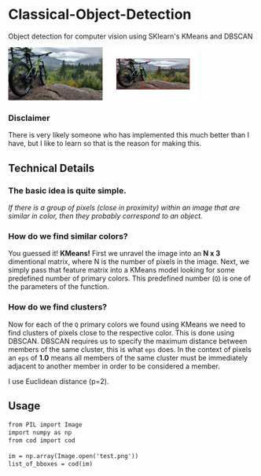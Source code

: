 # Classical-Object-Detection
Object detection for computer vision using SKlearn's KMeans and DBSCAN

<img src='Examples/test.png' width=192px height=108px>
<img src='Examples/output.png' width=192px height=108px>

### Disclaimer
There is very likely someone who has implemented this much better than I have, but I like to learn so that is the reason for making this.

## Technical Details

### The basic idea is quite simple. 
_If there is a group of pixels (close in proximity) within an image that are similar in color, then they probably correspond to an object._

### How do we find similar colors?

You guessed it! __KMeans!__ First we unravel the image into an __N x 3__ dimentional matrix, where N is the number of pixels in the image. Next, we simply pass that feature matrix into a KMeans model looking for some predefined number of primary colors. This predefined number (`Q`) is one of the parameters of the function.

### How do we find clusters?

Now for each of the `Q` primary colors we found using KMeans we need to find clusters of pixels close to the respective color. This is done using DBSCAN. DBSCAN requires us to specify the maximum distance between members of the same cluster, this is what `eps` does. In the context of pixels an `eps` of __1.0__ means all members of the same cluster must be immediately adjacent to another member in order to be considered a member.

I use Euclidean distance (p=2).

## Usage

```
from PIL import Image
import numpy as np
from cod import cod

im = np.array(Image.open('test.png'))
list_of_bboxes = cod(im)
```

